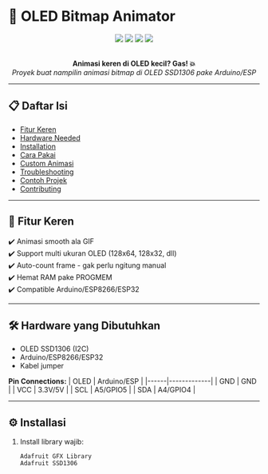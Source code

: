 # 🚀 OLED Bitmap Animator

<div align="center">
  <img src="https://img.shields.io/badge/Arduino-Compatible-brightgreen">
  <img src="https://img.shields.io/badge/ESP8266-OK-blue">
  <img src="https://img.shields.io/badge/ESP32-Works-yellow">
  <img src="https://img.shields.io/badge/License-MIT-red">
</div>

<br>

<p align="center">
  <b>Animasi keren di OLED kecil? Gas! 💥</b><br>
  <i>Proyek buat nampilin animasi bitmap di OLED SSD1306 pake Arduino/ESP</i>
</p>

---

## 📋 Daftar Isi
- [Fitur Keren](#-fitur-keren)
- [Hardware Needed](#-hardware-yang-dibutuhkan)
- [Installation](#%EF%B8%8F-installasi)
- [Cara Pakai](#-cara-pakai)
- [Custom Animasi](#-custom-animasi)
- [Troubleshooting](#%EF%B8%8F-troubleshooting)
- [Contoh Projek](#-contoh-projek)
- [Contributing](#-contributing)

---

## 🌟 Fitur Keren
✔️ Animasi smooth ala GIF  
✔️ Support multi ukuran OLED (128x64, 128x32, dll)  
✔️ Auto-count frame - gak perlu ngitung manual  
✔️ Hemat RAM pake PROGMEM  
✔️ Compatible Arduino/ESP8266/ESP32  

---

## 🛠️ Hardware yang Dibutuhkan
- OLED SSD1306 (I2C)
- Arduino/ESP8266/ESP32
- Kabel jumper

**Pin Connections:**
| OLED | Arduino/ESP |
|------|-------------|
| GND  | GND         |
| VCC  | 3.3V/5V     |
| SCL  | A5/GPIO5    |
| SDA  | A4/GPIO4    |

---

## ⚙️ Installasi
1. Install library wajib:
   ```arduino
   Adafruit GFX Library
   Adafruit SSD1306
